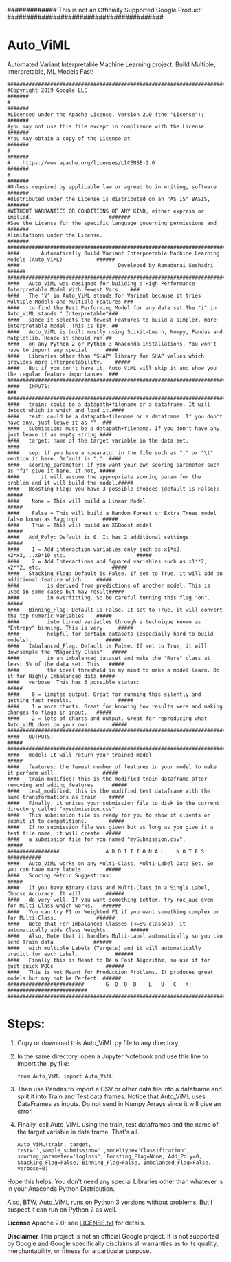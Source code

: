 ############# This is not an Officially Supported Google Product! #########################################
# Auto_ViML
Automated Variant Interpretable Machine Learning project: Build Multiple, Interpretable, ML Models Fast!

    #########################################################################################################
    #Copyright 2019 Google LLC                                                                        #######
    #                                                                                                 #######
    #Licensed under the Apache License, Version 2.0 (the "License");                                  #######
    #you may not use this file except in compliance with the License.                                 #######
    #You may obtain a copy of the License at                                                          #######
    #                                                                                                 #######
    #    https://www.apache.org/licenses/LICENSE-2.0                                                  #######
    #                                                                                                 #######
    #Unless required by applicable law or agreed to in writing, software                              #######
    #distributed under the License is distributed on an "AS IS" BASIS,                                #######
    #WITHOUT WARRANTIES OR CONDITIONS OF ANY KIND, either express or implied.                         #######
    #See the License for the specific language governing permissions and                              #######
    #limitations under the License.                                                                   #######
    #########################################################################################################
    ####       Automatically Build Variant Interpretable Machine Learning Models (Auto_ViML)           ######
    ####                                Developed by Ramadurai Seshadri                                ######
    #########################################################################################################
    ####   Auto_ViML was designed for building a High Performance Interpretable Model With Fewest Vars.   ###
    ####   The "V" in Auto_ViML stands for Variant because it tries Multiple Models and Multiple Features ###
    ####   to find the Best Performing Model for any data set.The "i" in Auto_ViML stands " Interpretable"###
    ####   since it selects the fewest Features to build a simpler, more interpretable model. This is key. ##
    ####   Auto_ViML is built mostly using Scikit-Learn, Numpy, Pandas and Matplotlib. Hence it should run ##
    ####   on any Python 2 or Python 3 Anaconda installations. You won't have to import any special      ####
    ####   Libraries other than "SHAP" library for SHAP values which provides more interpretability.    #####
    ####   But if you don't have it, Auto_ViML will skip it and show you the regular feature importances. ###
    #########################################################################################################
    ####   INPUTS:                                                                                        ###
    #########################################################################################################
    ####   train: could be a datapath+filename or a dataframe. It will detect which is which and load it.####
    ####   test: could be a datapath+filename or a dataframe. If you don't have any, just leave it as "". ###  
    ####   submission: must be a datapath+filename. If you don't have any, just leave it as empty string.#### 
    ####   target: name of the target variable in the data set.                                          ####
    ####   sep: if you have a spearator in the file such as "," or "\t" mention it here. Default is ",". ####
    ####   scoring_parameter: if you want your own scoring parameter such as "f1" give it here. If not, #####
    ####       it will assume the appropriate scoring param for the problem and it will build the model.#####
    ####   Boosting Flag: you have 3 possible choices (default is False):                               #####
    ####    None = This will build a Linear Model                                                       #####
    ####    False = This will build a Random Forest or Extra Trees model (also known as Bagging)        #####
    ####    True = This will build an XGBoost model                                                     #####
    ####   Add_Poly: Default is 0. It has 2 additional settings:                                        #####
    ####    1 = Add interaction variables only such as x1*x2, x2*x3,...x9*10 etc.                       ##### 
    ####    2 = Add Interactions and Squared variables such as x1**2, x2**2, etc.                       #####
    ####   Stacking_Flag: Default is False. If set to True, it will add an additional feature which     #####
    ####         is derived from predictions of another model. This is used in some cases but may result#####
    ####         in overfitting. So be careful turning this flag "on".                                  #####
    ####   Binning_Flag: Default is False. It set to True, it will convert the top numeric variables    #####
    ####         into binned variables through a technique known as "Entropy" binning. This is very     #####
    ####         helpful for certain datasets (especially hard to build models).                        #####
    ####   Imbalanced_Flag: Default is False. If set to True, it will downsample the "Majority Class"   #####
    ####         in an imbalanced dataset and make the "Rare" class at least 5% of the data set. This   #####
    ####         the ideal threshold in my mind to make a model learn. Do it for Highly Imbalanced data.#####
    ####   verbose: This has 3 possible states:                                                         #####
    ####    0 = limited output. Great for running this silently and getting fast results.               #####
    ####    1 = more charts. Great for knowing how results were and making changes to flags in input.   #####
    ####    2 = lots of charts and output. Great for reproducing what Auto_ViML does on your own.       #####
    #########################################################################################################
    ####   OUTPUTS:                                                                                     #####
    #########################################################################################################
    ####   model: It will return your trained model                                                     #####
    ####   features: the fewest number of features in your model to make it perform well                #####
    ####   train_modified: this is the modified train dataframe after removing and adding features      #####
    ####   test_modified: this is the modified test dataframe with the same transformations as train    #####
    ####   Finally, it writes your submission file to disk in the current directory called "mysubmission.csv"
    ####   This submission file is ready for you to show it clients or submit it to competitions.       #####     
    ####   If no submission file was given but as long as you give it a test file name, it will create  #####
    ####   a submission file for you named "mySubmission.csv".                                          #####
    #################               A D D I T I O N A L    N O T E S                              ###########
    ####   Auto_ViML works on any Multi-Class, Multi-Label Data Set. So you can have many labels.       #####  
    ####   Scoring Metric Suggestions:                                                                  #####
    ####   If you have Binary Class and Multi-Class in a Single Label, Choose Accuracy. It will        ######
    ####   do very well. If you want something better, try roc_auc even for Multi-Class which works.   ######
    ####   You can try F1 or Weighted F1 if you want something complex or for Multi-Class.             ######
    ####   Note that For Imbalanced Classes (<=5% classes), it automatically adds Class Weights.       ######
    ####   Also, Note that it handles Multi-Label automatically so you can send Train data             ######
    ####   with multiple Labels (Targets) and it will automatically predict for each Label.            ######
    ####   Finally this is Meant to Be a Fast Algorithm, so use it for just quick POCs                 ######
    ####   This is Not Meant for Production Problems. It produces great models but may not be Perfect! ######
    #########################       G  O  O  D    L   U   C   K!                   ##########################
    #########################################################################################################

# Steps:
1. Copy or download this Auto_ViML.py file to any directory. 
1. In the same directory, open a Jupyter Notebook and use this line to import the .py file:

    <code>from Auto_ViML import Auto_ViML</code>

1. Then use Pandas to import a CSV or other data file into a dataframe and split it into Train and Test data frames. Notice that Auto_ViML uses DataFrames as inputs. Do not send in Numpy Arrays since it will give an error.

1. Finally, call Auto_ViML using the train, test dataframes and the name of the target variable in data frame. That's all.

    <code>Auto_ViML(train, target, test='',sample_submission='',modeltype='Classification',
            scoring_parameter='logloss', Boosting_Flag=None,
            Add_Poly=0, Stacking_Flag=False, Binning_Flag=False,
              Imbalanced_Flag=False, verbose=0)</code>
              
Hope this helps. You don't need any special Libraries other than whatever is in your Anaconda Python Distribution. 

Also, BTW, Auto_ViML runs on Python 3 versions without problems. But I suspect it can run on Python 2 as well.

<b>License</b>
Apache 2.0; see <a href="https://github.com/mbrukman/autogen/blob/master/LICENSE.txt">LICENSE.txt</a> for details.

<b>Disclaimer</b>
This project is not an official Google project. It is not supported by Google and Google specifically disclaims all warranties as to its quality, merchantability, or fitness for a particular purpose.
